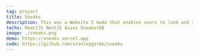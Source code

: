 ```yaml
---
tag: project
title: Sneaks
description: This was a Website I made that enables users to look and search for sneakers and allows them to add sneakers to the cart as a result estimating the total cost.
techs: ReactJS NextJS Axios SneakerDB
image: ./sneaks.png
demo: https://sneaks.vercel.app
code: https://github.com/stanleygarbo/sneaks
---
```


